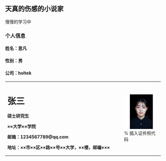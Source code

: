 ## 天真的伤感的小说家
慢慢的学习中
### 个人信息
#### 姓名：思凡
#### 性别：男
#### 公司：holtek

<table border="0">
  <tr>
    <td width="75%">
      <h1>张三</h1>
      <p><b>硕士研究生</b></p>
      <p><b>××大学××学院</b></p>
      <p><b>邮箱：1234567789@qq.com</b></p>
      <p><b>地址：××市××区××路××号××大学，××楼，邮编×××</b></p>
    </td>
    <td width="25%">
      <img src="/naixu.jpg" width="100%">      % 插入证件照代码
    </td>
  </tr>
</table>
